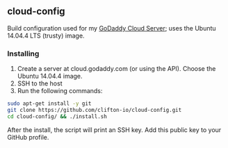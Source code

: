 ## cloud-config

Build configuration used for my [GoDaddy Cloud Server](https://cloud.godaddy.com); uses the Ubuntu 14.04.4 LTS (trusty) image.

### Installing

1. Create a server at cloud.godaddy.com (or using the API). Choose the Ubuntu 14.04.4 image.
2. SSH to the host
3. Run the following commands:

```sh
sudo apt-get install -y git
git clone https://github.com/clifton-io/cloud-config.git
cd cloud-config/ && ./install.sh
```

After the install, the script will print an SSH key. Add this public key to your GitHub profile.
